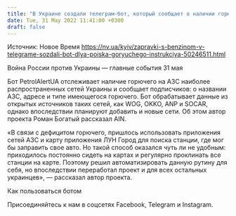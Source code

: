 ```yaml
---
title: "В Украине создали телеграм-бот, который сообщает о наличии горючего на заправках"
date: Tue, 31 May 2022 11:41:00 +0300
draft: false
---
```

Источник: Новое Время https://nv.ua/kyiv/zapravki-s-benzinom-v-telegrame-sozdali-bot-dlya-poiska-goryuchego-instrukciya-50246511.html


Война России против Украины — главные события 31 мая

Бот PetrolAlertUA отслеживает наличие горючего на АЗС наиболее распространенных сетей Украины и сообщает подписчиков: о названии АЗС, адресе и типе имеющегося горючего. Бот обрабатывает данные из открытых источников таких сетей, как WOG, OKKO, ANP и SOCAR, однако впоследствии планируют добавить и новые сети. Об этом автор проекта Роман Богатый рассказал AIN.

«В связи с дефицитом горючего, пришлось использовать приложения сетей АЗС и карту приложения ЛУН Город для поиска станции, где мог бы заправить свое авто. Но такой способ оказался чуть ли не удобным: приходилось постоянно сидеть на картах и регулярно проклинать все станции на карте. Поэтому решил автоматизировать данную рутину для себя, но впоследствии переработал проект и для всех остальных украинцев», — рассказал автор проекта.

Как пользоваться ботом

Присоединяйтесь к нам в соцсетях Facebook, Telegram и Instagram.
